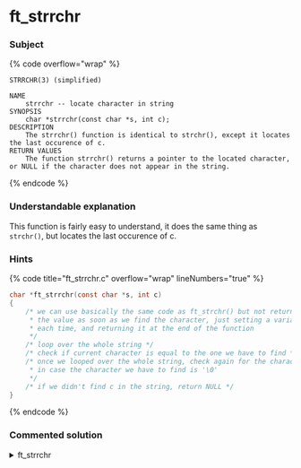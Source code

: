 # ft\_strrchr

### Subject

{% code overflow="wrap" %}
```
STRRCHR(3) (simplified)

NAME
    strrchr -- locate character in string
SYNOPSIS
    char *strrchr(const char *s, int c);
DESCRIPTION
    The strrchr() function is identical to strchr(), except it locates the last occurence of c.
RETURN VALUES
    The function strrchr() returns a pointer to the located character, or NULL if the character does not appear in the string.
```
{% endcode %}

### Understandable explanation

This function is fairly easy to understand, it does the same thing as `strchr()`, but locates the last occurence of c.

### Hints

{% code title="ft_strrchr.c" overflow="wrap" lineNumbers="true" %}
```c
char *ft_strrchr(const char *s, int c)
{
    /* we can use basically the same code as ft_strchr() but not returning
     * the value as soon as we find the character, just setting a variable
     * each time, and returning it at the end of the function
     */
    /* loop over the whole string */
    /* check if current character is equal to the one we have to find */
    /* once we looped over the whole string, check again for the character
     * in case the character we have to find is '\0'
     */
    /* if we didn't find c in the string, return NULL */
}
```
{% endcode %}

### Commented solution

<details>

<summary>ft_strrchr</summary>

{% code title="ft_strrchr.c" overflow="wrap" lineNumbers="true" %}
```c
#include "libft.h"

char *ft_strrchr(const char *s, int c)
{
    unsigned int i;
    char *res;
    char cc;
    
    /* we convert c to a char as we got it as an int */
    cc = (char) c;
    /* we set res as NULL at the beginning so if we don't find 
     * any occurence of c, the function will return NULL
     */
    res = NULL;
    i = 0;
    /* looping over the whole string s */
    while (s[i])
    {
         /* if the current character is equal to cc 
         * this means we found an occurence of cc in the string
         * therefore, we set res as the address of the character
         */
        if (s[i] == cc)
            res = (char *) &s[i];
        /* we then advance in the string to search for another
         * occurence of cc
         */
        i++;
    }
    /* once we looped over the whole string, if we didn't find an
     * occurence of cc, we have to check if cc is equal to '\0'
     * so we check once again if the current character is equal to cc
     * if this is the case, we set res as the address of the '\0' char
     */
    if (s[i] == c)
        res = (char *) &s[i];
    /* when we reach the end of the function, we return res
     * since we looped over the whole string and set res as the address
     * of the last occurence of c we found, this will return a pointer 
     * to the last occurence of c
     * and if we didn't find any occurence of c, since res was set to 
     * NULL at the very beginning of the function, the function will
     * return NULL
     */
    return (res);
}
```
{% endcode %}

</details>

